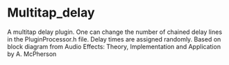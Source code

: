 # Multitap_delay
A multitap delay plugin. One can change the number of chained delay lines in the PluginProcessor.h file. Delay times are assigned randomly. Based on block diagram from Audio Effects: Theory, Implementation and Application by A. McPherson
